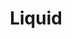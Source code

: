 ---
git: https://github.com/Shopify/liquid
logohandle: liquidmarkup
sort: liquidmarkup
title: Liquid
website: http://liquidmarkup.org/
---